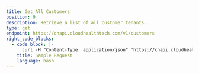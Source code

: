 ```yaml
---
title: Get All Customers
position: 9
description: Retrieve a list of all customer tenants.
type: get
endpoint: https://chapi.cloudhealthtech.com/v1/customers
right_code_blocks:
  - code_block: |-
      curl -H "Content-Type: application/json" 'https://chapi.cloudhealthtech.com/v1/customers?api_key=<your_api_key>"
    title: Sample Request
    language: bash
---
```

